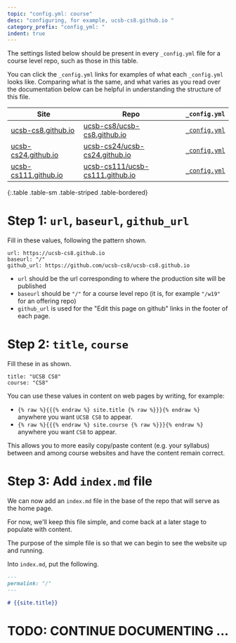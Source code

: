 ```yaml
---
topic: "config.yml: course"
desc: "configuring, for example, ucsb-cs8.github.io "
category_prefix: "config_yml: "
indent: true
---
```


The settings listed below should be present in every `_config.yml` file for a course level repo, such as those in this table.  

You can click the `_config.yml` links for examples of what each `_config.yml` looks like.  Comparing what is the same, and what varies as you read over the documentation below can be helpful in understanding the structure of this file.


| Site | Repo | `_config.yml` |
|------|------|--------------|
| [ucsb-cs8.github.io](https://ucsb-cs8.github.io) | [ucsb-cs8/ucsb-cs8.github.io](https://github.com/ucsb-cs8/ucsb-cs8.github.io) | [`_config.yml`](https://github.com/ucsb-cs8/ucsb-cs8.github.io/blob/master/_config.yml) |
| [ucsb-cs24.github.io](https://ucsb-cs24.github.io) | [ucsb-cs24/ucsb-cs24.github.io](https://github.com/ucsb-cs24/ucsb-cs24.github.io) | [`_config.yml`](https://github.com/ucsb-cs24/ucsb-cs24.github.io/blob/master/_config.yml) |
| [ucsb-cs111.github.io](https://ucsb-cs111.github.io) | [ucsb-cs111/ucsb-cs111.github.io](https://github.com/ucsb-cs111/ucsb-cs111.github.io) | [`_config.yml`](https://github.com/ucsb-cs111/ucsb-cs111.github.io/blob/master/_config.yml) |
{:.table .table-sm .table-striped .table-bordered}

# Step 1: `url`, `baseurl`, `github_url`

Fill in these values, following the pattern shown.


```
url: https://ucsb-cs8.github.io 
baseurl: "/"  
github_url: https://github.com/ucsb-cs8/ucsb-cs8.github.io
```

* `url` should be the url corresponding to where the production site will be published
* `baseurl` should be `"/"` for a course level repo (it is, for example `"/w19"` for an offering repo)
* `github_url` is used for the "Edit this page on github" links in the footer of each page.

# Step 2: `title`, `course`

Fill these in as shown.  

```
title: "UCSB CS8"
course: "CS8"
```

You can use these values in content on web pages by writing, for example:
* `{% raw %}{{{% endraw %} site.title {% raw %}}}{% endraw %}` anywhere you want `UCSB CS8` to appear.
* `{% raw %}{{{% endraw %} site.course {% raw %}}}{% endraw %}` anywhere you want `CS8` to appear.

This allows you to more easily copy/paste content (e.g. your syllabus) between and among course websites and have the content
remain correct.

# Step 3: Add `index.md` file

We can now add an `index.md` file in the base of the repo that will serve as the home page.

For now, we'll keep this file simple, and come back at a later stage to populate with content.

The purpose of the simple file is so that we can begin to see the website up and running.

Into `index.md`, put the following.  

```markdown
---
permalink: "/"
---

# {{site.title}} 

```


# TODO: CONTINUE DOCUMENTING ...
